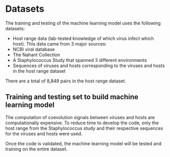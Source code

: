 # Datasets

The training and testing of the machine learning model uses the following datasets:
- Host range data (lab-tested knowledge of which virus infect which host). This data came from 3 major sources:
 - NCBI viral database
 - The Nahant Collection
 - A Staphylococcus Study that spanned 3 different environments
- Sequences of viruses and hosts corresponding to the viruses and hosts in the host range dataset

There are a total of 8,849 pairs in the host range dataset. 

## Training and testing set to build machine learning model

The computation of coevolution signals between viruses and hosts are computationally expensive. To reduce time to develop the code, only the host range 
from the Staphylococcus study and their respective sequences for the viruses and hosts were used. 

Once the code is validated, the machine learning model will be tested and training on the entire dataset. 

